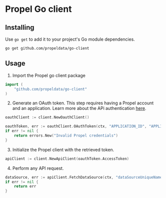 # Propel Go client

## Installing
Use `go get` to add it to your project's Go module dependencies.
```shell
go get github.com/propeldata/go-client
```

## Usage
1. Import the Propel go client package
```go
import (
	"github.com/propeldata/go-client"
)
```
2. Generate an OAuth token. This step requires having a Propel account and an application. Learn more about the APi authentication [here](https://www.propeldata.com/docs/api/authentication).
```go
oauthClient := client.NewOauthClient()

oauthToken, err := oauthClient.OAuthToken(ctx, "APPLICATION_ID", "APPLICATION_SECRET")
if err != nil {
    return errors.New("Invalid Propel credentials")
}
```
3. Initialize the Propel client with the retrieved token.
```go
apiClient := client.NewApiClient(oauthToken.AccessToken)
```
4. Perform any API request.
```go
dataSource, err := apiClient.FetchDataSource(ctx, "dataSourceUniqueName")
if err != nil {
	return err
}
```